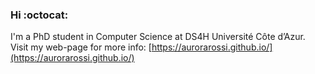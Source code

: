 ### Hi :octocat:

I'm a PhD student in Computer Science at DS4H Université Côte d’Azur. Visit my web-page for more info: [https://aurorarossi.github.io/](https://aurorarossi.github.io/)
